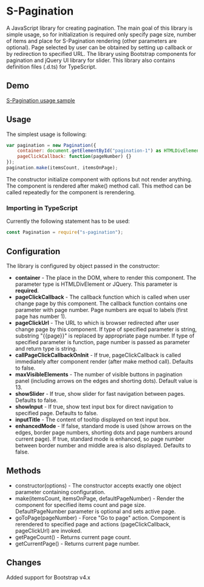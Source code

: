 ﻿# S-Pagination
A JavaScript library for creating pagination.
The main goal of this library is simple usage, so for initialization is required only specify page size, number of items and place for S-Pagination rendering (other parameters are optional).
Page selected by user can be obtained by setting up callback or by redirection to specified URL.
The library using Bootstrap components for pagination and jQuery UI library for slider.
This library also contains definition files (.d.ts) for TypeScript.

## Demo
[S-Pagination usage sample](https://scalesoft.github.io/s-pagination/)

## Usage
The simplest usage is following:

```JavaScript
var pagination = new Pagination({
	container: document.getElementById("pagination-1") as HTMLDivElement,
	pageClickCallback: function(pageNumber) {}
});
pagination.make(itemsCount, itemsOnPage);
```

The constructor initialize component with options but not render anything.
The component is rendered after make() method call. This method can be called repeatedly for the component is rerendering.

### Importing in TypeScript

Currently the following statement has to be used:

```TypeScript
const Pagination = require("s-pagination");
```

## Configuration
The library is configured by object passed in the constructor:

* **container** - The place in the DOM, where to render this component. The parameter type is HTMLDivElement or JQuery. This parameter is **required**.
* **pageClickCallback** - The callback function which is called when user change page by this component. The callback function contains one parameter with page number. Page numbers are equal to labels (first page has number 1).
* **pageClickUrl** - The URL to which is browser redirected after user change page by this component. If type of specified parameter is string, substring "{{page}}" is replaced by appropriate page number. If type of specified parameter is function, page number is passed as parameter and return type is string.
* **callPageClickCallbackOnInit** - If true, pageClickCallback is called immediately after component render (after make method call). Defaults to false.
* **maxVisibleElements** - The number of visible buttons in pagination panel (including arrows on the edges and shorting dots). Default value is 13.
* **showSlider** - If true, show slider for fast navigation between pages. Defaults to false.
* **showInput** - If true, show text input box for direct navigation to specified page. Defaults to false.
* **inputTitle** - The content of tooltip displayed on text input box.
* **enhancedMode** - If false, standard mode is used (show arrows on the edges, border page numbers, shorting dots and page numbers around current page). If true, standard mode is enhanced, so page number between border number and middle area is also displayed. Defaults to false.

## Methods
* constructor(options) - The constructor accepts exactly one object parameter containing configuration.
* make(itemsCount, itemsOnPage, defaultPageNumber) - Render the component for specified items count and page size. DefaultPageNumber parameter is optional and sets active page.
* goToPage(pageNumber) - Force "Go to page" action. Component is rerendered to specified page and actions (pageClickCallback, pageClickUrl) are invoked.
* getPageCount() - Returns current page count.
* getCurrentPage() - Returns current page number.

## Changes
Added support for Bootstrap v4.x
